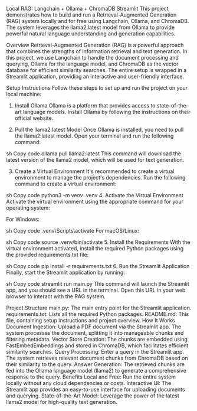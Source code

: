Local RAG: Langchain + Ollama + ChromaDB Streamlit
This project demonstrates how to build and run a Retrieval-Augmented Generation (RAG) system locally and for free using Langchain, Ollama, and ChromaDB. The system leverages the llama2:latest model from Ollama to provide powerful natural language understanding and generation capabilities.

Overview
Retrieval-Augmented Generation (RAG) is a powerful approach that combines the strengths of information retrieval and text generation. In this project, we use Langchain to handle the document processing and querying, Ollama for the language model, and ChromaDB as the vector database for efficient similarity searches. The entire setup is wrapped in a Streamlit application, providing an interactive and user-friendly interface.

Setup Instructions
Follow these steps to set up and run the project on your local machine:

1. Install Ollama
Ollama is a platform that provides access to state-of-the-art language models. Install Ollama by following the instructions on their official website.

2. Pull the llama2:latest Model
Once Ollama is installed, you need to pull the llama2:latest model. Open your terminal and run the following command:

sh
Copy code
ollama pull llama2:latest
This command will download the latest version of the llama2 model, which will be used for text generation.

3. Create a Virtual Environment
It's recommended to create a virtual environment to manage the project's dependencies. Run the following command to create a virtual environment:

sh
Copy code
python3 -m venv .venv
4. Activate the Virtual Environment
Activate the virtual environment using the appropriate command for your operating system:

For Windows:

sh
Copy code
.venv\Scripts\activate
For macOS/Linux:

sh
Copy code
source .venv/bin/activate
5. Install the Requirements
With the virtual environment activated, install the required Python packages using the provided requirements.txt file:

sh
Copy code
pip install -r requirements.txt
6. Run the Streamlit Application
Finally, start the Streamlit application by running:

sh
Copy code
streamlit run main.py
This command will launch the Streamlit app, and you should see a URL in the terminal. Open this URL in your web browser to interact with the RAG system.

Project Structure
main.py: The main entry point for the Streamlit application.
requirements.txt: Lists all the required Python packages.
README.md: This file, containing setup instructions and project overview.
How It Works
Document Ingestion: Upload a PDF document via the Streamlit app. The system processes the document, splitting it into manageable chunks and filtering metadata.
Vector Store Creation: The chunks are embedded using FastEmbedEmbeddings and stored in ChromaDB, which facilitates efficient similarity searches.
Query Processing: Enter a query in the Streamlit app. The system retrieves relevant document chunks from ChromaDB based on their similarity to the query.
Answer Generation: The retrieved chunks are fed into the Ollama language model (llama2) to generate a comprehensive response to the query.
Benefits
Local and Free: Run the entire system locally without any cloud dependencies or costs.
Interactive UI: The Streamlit app provides an easy-to-use interface for uploading documents and querying.
State-of-the-Art Model: Leverage the power of the latest llama2 model for high-quality text generation.
